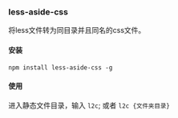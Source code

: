 ### less-aside-css

 将less文件转为同目录并且同名的css文件。
 
#### 安装
 
 `npm install less-aside-css -g`
 
#### 使用
 
 进入静态文件目录，输入 `l2c`;
 或者 `l2c {文件夹目录}`
